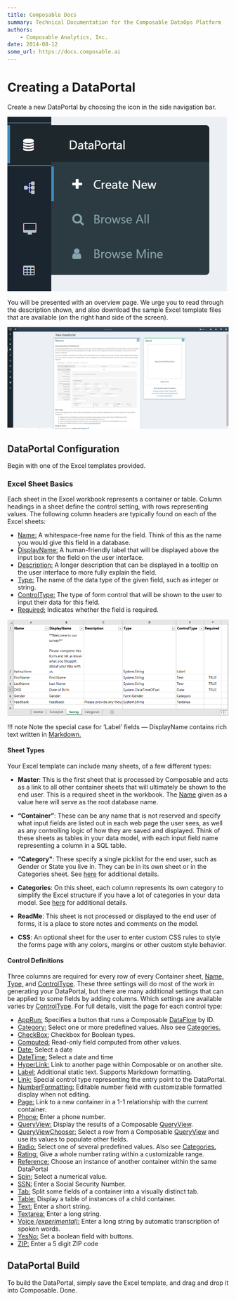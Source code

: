```yaml
---
title: Composable Docs
summary: Technical Documentation for the Composable DataOps Platform
authors:
    - Composable Analytics, Inc.
date: 2014-08-12
some_url: https://docs.composable.ai
---
```


# Creating a DataPortal

Create a new DataPortal by choosing the icon in the side navigation bar.

![Composable DataPortals menu](img/05.02.Img_1.png)

You will be presented with an overview page. We urge you to read through the description shown, and also download the sample Excel template files that are available (on the right hand side of the screen).

![Composable DataPortals overview](img/05.02.Img_2.png)

## DataPortal Configuration

Begin with one of the Excel templates provided.

### Excel Sheet Basics

Each sheet in the Excel workbook represents a container or table. Column headings in a sheet define the control setting, with rows representing values. The following column headers are typically found on each of the Excel sheets:

- [Name:](06.Setting-Details/Name.md) A whitespace-free name for the field. Think of this as the name you would give this field in a database.
- [DisplayName:](06.Setting-Details/DisplayName.md) A human-friendly label that will be displayed above the input box for the field on the user interface.
- [Description:](06.Setting-Details/Description.md) A longer description that can be displayed in a tooltip on the user interface to more fully explain the field.
- [Type:](06.Setting-Details/Type.md) The name of the data type of the given field, such as integer or string.
- [ControlType:](06.Setting-Details/ControlType.md) The type of form control that will be shown to the user to input their data for this field.
- [Required:](06.Setting-Details/Required.md) Indicates whether the field is required.

![Composable DataPortals Excel](img/05.02.Img_3.png)

!!! note
    Note the special case for ‘Label’ fields — DisplayName contains rich text written in [Markdown.](https://daringfireball.net/projects/markdown/)


#### Sheet Types

Your Excel template can include many sheets, of a few different types:

- **Master**: This is the first sheet that is processed by Composable and acts as a link to all other container sheets that will ultimately be shown to the end user. This is a required sheet in the workbook. The [Name](06.Setting-Details/Name.md) given as a value here will serve as the root database name.

- **“Container”**:  These can be any name that is not reserved and specify what input fields are listed out in each web page the user sees, as well as any controlling logic of how they are saved and displayed.  Think of these sheets as tables in your data model, with each input field name representing a column in a SQL table.

- **“Category"**:  These specify a single picklist for the end user, such as Gender or State you live in.  They can be in its own sheet or in the Categories sheet. See [here](04.Categories.md) for additional details.

- **Categories**: On this sheet, each column represents its own category to simplify the Excel structure if you have a lot of categories in your data model. See [here](04.Categories.md) for additional details.

- **ReadMe**: This sheet is not processed or displayed to the end user of forms, it is a place to store notes and comments on the model.

- **CSS**:  An optional sheet for the user to enter custom CSS rules to style the forms page with any colors, margins or other custom style behavior.

#### Control Definitions

Three columns are required for every row of every Container sheet, [Name,](06.Setting-Details/Name.md) [Type,](06.Setting-Details/Type.md) and [ControlType](06.Setting-Details/ControlType.md). These three settings will do most of the work in generating your DataPortal, but there are many additional settings that can be applied to some fields by adding columns. Which settings are available varies by [ControlType](06.Setting-Details/ControlType.md). For full details, visit the page for each control type:

- [AppRun:](05.Control-Details/AppRun.md) Specifies a button that runs a Composable [DataFlow](../DataFlows/01.Overview.md) by ID.
- [Category:](05.Control-Details/Category.md) Select one or more predefined values. Also see [Categories.](04.Categories.md)
- [CheckBox:](05.Control-Details/CheckBox.md) Checkbox for Boolean types.
- [Computed:](05.Control-Details/Computed.md) Read-only field computed from other values.
- [Date:](05.Control-Details/Date.md) Select a date
- [DateTime:](05.Control-Details/DateTime.md) Select a date and time
- [HyperLink:](05.Control-Details/HyperLink.md) Link to another page within Composable or on another site.
- [Label:](05.Control-Details/Label.md) Additional static text. Supports Markdown formatting.
- [Link:](05.Control-Details/Link.md) Special control type representing the entry point to the DataPortal.
- [NumberFormatting:](05.Control-Details/NumberFormatting.md) Editable number field with customizable formatted display when not editing.
- [Page:](05.Control-Details/Page.md) Link to a new container in a 1-1 relationship with the current container.
- [Phone:](05.Control-Details/Phone.md) Enter a phone number.
- [QueryView:](05.Control-Details/QueryView.md) Display the results of a Composable [QueryView](../QueryViews/01.Overview.md).
- [QueryViewChooser:](05.Control-Details/QueryViewChooser.md) Select a row from a Composable [QueryView](../QueryViews/01.Overview.md) and use its values to populate other fields.
- [Radio:](05.Control-Details/Radio.md) Select one of several predefined values. Also see [Categories.](04.Categories.md)
- [Rating:](05.Control-Details/Rating.md) Give a whole number rating within a customizable range.
- [Reference:](05.Control-Details/Reference.md) Choose an instance of another container within the same DataPortal
- [Spin:](05.Control-Details/Spin.md) Select a numerical value.
- [SSN:](05.Control-Details/SSN.md) Enter a Social Security Number.
- [Tab:](05.Control-Details/Tab.md) Split some fields of a container into a visually distinct tab.
- [Table:](05.Control-Details/Table.md) Display a table of instances of a child container.
- [Text:](05.Control-Details/Text.md) Enter a short string.
- [Textarea:](05.Control-Details/Textarea.md) Enter a long string.
- [Voice *(experimental)*:](05.Control-Details/Voice.md) Enter a long string by automatic transcription of spoken words.
- [YesNo:](05.Control-Details/YesNo.md) Set a boolean field with buttons.
- [ZIP:](05.Control-Details/ZIP.md) Enter a 5 digit ZIP code

## DataPortal Build

To build the DataPortal, simply save the Excel template, and drag and drop it into Composable. Done.

